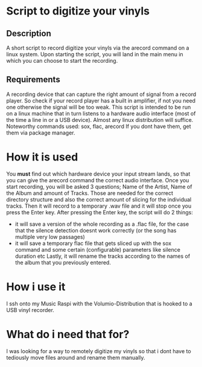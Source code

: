 # Script to digitize your vinyls

## Description
A short script to record digitize your vinyls via the arecord command on a linux system.
Upon starting the script, you will land in the main menu in which you can choose to start the recording.

## Requirements
A recording device that can capture the right amount of signal from a record player. So check if your record player has a built in amplifier, if not you need one otherwise the signal will be too weak.
This script is intended to be run on a linux machine that in turn listens to a hardware audio interface (most of the time a line in or a USB device). 
Almost any linux distribution will suffice.
Noteworthy commands used: sox, flac, arecord 
If you dont have them, get them via package manager.

# How it is used
You **must** find out which hardware device your input stream lands, so that you can give the arecord command the correct audio interface.
Once you start recording, you will be asked 3 questions; Name of the Artist, Name of the Album and amount of Tracks. Those are needed for the correct directory structure and also the correct amount of slicing for the individual tracks.
Then it will record to a temporary .wav file and it will stop once you press the Enter key.
After pressing the Enter key, the script will do 2 things:
* it will save a version of the whole recording as a .flac file, for the case that the silence detection doesnt work correctly (or the song has multiple very low passages)
* it will save a temporary flac file that gets sliced up with the sox command and some certain (configurable) parameters like silence duration etc
Lastly, it will rename the tracks according to the names of the album that you previously entered.

# How i use it
I ssh onto my Music Raspi with the Volumio-Distribution that is hooked to a USB vinyl recorder.

# What do i need that for?
I was looking for a way to remotely digitize my vinyls so that i dont have to tediously move files around and rename them manually.


